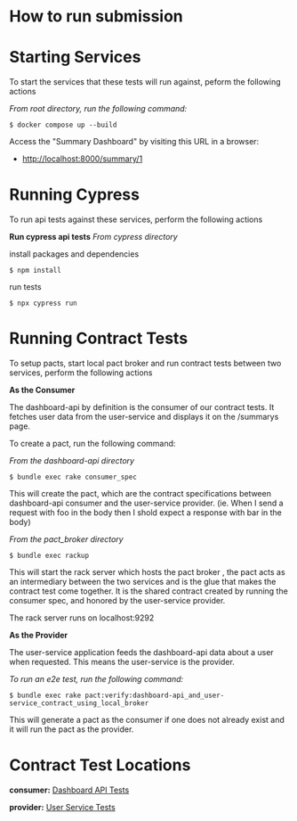 # How to run submission

# Starting Services
To start the services that these tests will run against, peform the following actions

_From root directory, run the following command:_
```
$ docker compose up --build
```

Access the "Summary Dashboard" by visiting this URL in a browser: 
 - [http://localhost:8000/summary/1](http://localhost:8000/summary/1)

   
# Running Cypress
To run api tests against these services, perform the following actions 

**Run cypress api tests**
_From cypress directory_

install packages and dependencies
```
$ npm install
```
run tests
```
$ npx cypress run
```

# Running Contract Tests
To setup pacts, start local pact broker and run contract tests between two services, perform the following actions

**As the Consumer**

The dashboard-api by definition is the consumer of our contract tests. It fetches user data from the user-service and displays it on the /summarys page.

To create a pact, run the following command:

_From the dashboard-api directory_
```
$ bundle exec rake consumer_spec
```
This will create the pact, which are the contract specifications between dashboard-api consumer and the user-service provider. (ie. When I send a request with foo in the body then I shold expect a response with bar in the body)

_From the pact_broker directory_
```
$ bundle exec rackup
```
This will start the rack server which hosts the pact broker , the pact acts as an intermediary between the two services and is the glue that makes the contract test come together. It is the shared contract created by running the consumer spec, and honored by the user-service provider.

The rack server runs on localhost:9292


**As the Provider**

The user-service application feeds the dashboard-api data about a user when requested. This means the user-service is the provider.

_To run an e2e test, run the following command:_
```
$ bundle exec rake pact:verify:dashboard-api_and_user-service_contract_using_local_broker
```
This will generate a pact as the consumer if one does not already exist and it will run the pact as the provider.



# Contract Test Locations

**consumer:**
[Dashboard API Tests](dashboard-api/lib)


**provider:**
[User Service Tests](user-service/lib)


